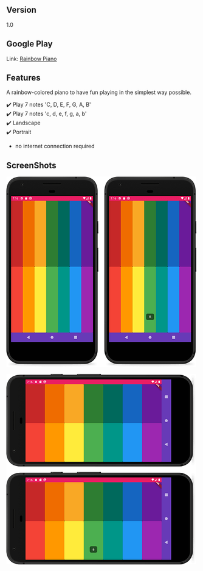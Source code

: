 Version
------------

1.0

Google Play
-----------

Link: [Rainbow Piano](https://play.google.com/store/apps/details?id=br.com.yonathan.rainbowpiano)

Features
------------

A rainbow-colored piano to have fun playing in the simplest way possible.

✔️ Play 7 notes 'C, D, E, F, G, A, B'<br>
✔️ Play 7 notes 'c, d, e, f, g, a, b'<br>
✔️ Landscape<br>
✔️ Portrait
* no internet connection required

ScreenShots
------------

![alt-screenhot](/assets/images/screenshot-1.png "ScreenShot Portrait")

![alt-screenhot](/assets/images/screenshot-2.png "ScreenShot Landscape")
